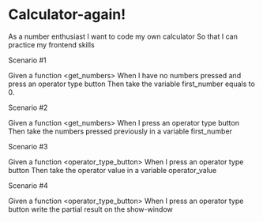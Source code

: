 # Calculator-again!
As a number enthusiast
I want to code my own calculator
So that I can practice my frontend skills

Scenario #1

Given a function <get_numbers>
When I have no numbers pressed and press an operator type button
Then take the variable first_number equals to 0.

Scenario #2

Given a function <get_numbers>
When I press an operator type button
Then take the numbers pressed previously in a variable first_number

Scenario #3

Given a function <operator_type_button>
When I press an operator type button
Then take the operator value in a variable operator_value

Scenario #4

Given a function <operator_type_button>
When I press an operator type button
write the partial result on the show-window





